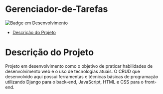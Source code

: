 ﻿# Gerenciador-de-Tarefas
![Badge em Desenvolvimento](http://img.shields.io/static/v1?label=STATUS&message=EM%20DESENVOLVIMENTO&color=GREEN&style=for-the-badge)
* [Descrição do Projeto](#descrição-do-projeto)

# Descrição do Projeto
 Projeto em desenvolvimento como o objetivo de praticar habilidades de desenvolvimento web e o uso de tecnologias atuais. O CRUD que desenvolvido aqui possui ferramentas e técnicas básicas de programação utilizando Django para o back-end, JavaScript, HTML e CSS para o front-end.

